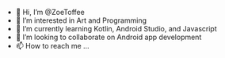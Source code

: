 - 👋 Hi, I’m @ZoeToffee
- 👀 I’m interested in Art and Programming
- 🌱 I’m currently learning Kotlin, Android Studio, and Javascript
- 💞️ I’m looking to collaborate on Android app development
- 📫 How to reach me ...

<!---
ZoeToffee/ZoeToffee is a ✨ special ✨ repository because its `README.md` (this file) appears on your GitHub profile.
You can click the Preview link to take a look at your changes.
--->
